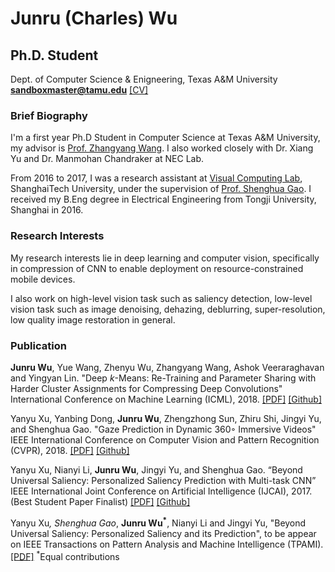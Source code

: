 # Junru (Charles) Wu

## Ph.D. Student
Dept. of Computer Science & Enigneering, Texas A&M University  
**sandboxmaster@tamu.edu**
[[CV]](https://www.dropbox.com/s/t6gz262x6e3skma/resume.pdf?raw=1)


### Brief Biography

I'm a first year Ph.D Student in Computer Science at Texas A&M University, my advisor is [Prof. Zhangyang Wang](http://www.atlaswang.com/). I also worked closely with Dr. Xiang Yu and Dr. Manmohan Chandraker at NEC Lab.

From 2016 to 2017, I was a research assistant at [Visual Computing Lab](http://sist.shanghaitech.edu.cn/), ShanghaiTech University, under the supervision of [Prof. Shenghua Gao](http://sist.shanghaitech.edu.cn/faculty/gaoshh/). I received my B.Eng degree in Electrical Engineering from Tongji University, Shanghai in 2016.

### Research Interests

My research interests lie in deep learning and computer vision, specifically in compression of CNN to enable deployment on resource-constrained mobile devices.

I also work on high-level vision task such as saliency detection, low-level vision task such as image denoising, dehazing, deblurring, super-resolution, low quality image restoration in general.

### Publication

**Junru Wu**, Yue Wang, Zhenyu Wu, Zhangyang Wang, Ashok Veeraraghavan and Yingyan Lin. "Deep *k*-Means: Re-Training and Parameter Sharing with Harder Cluster Assignments for Compressing Deep Convolutions" International Conference on Machine Learning (ICML), 2018. [[PDF]](https://arxiv.org/pdf/1806.09228.pdf) [[Github]](https://github.com/Sandbox3aster/Deep-K-Means)

Yanyu Xu, Yanbing Dong, **Junru Wu**, Zhengzhong Sun, Zhiru Shi, Jingyi Yu, and Shenghua Gao. "Gaze Prediction in Dynamic 360◦ Immersive Videos" IEEE International Conference on Computer Vision and Pattern Recognition (CVPR), 2018. [[PDF]](http://openaccess.thecvf.com/content_cvpr_2018/papers/Xu_Gaze_Prediction_in_CVPR_2018_paper.pdf) [[Github]](https://github.com/xuyanyu-shh/VR-EyeTracking)

Yanyu Xu, Nianyi Li, **Junru Wu**, Jingyi Yu, and Shenghua Gao. “Beyond Universal Saliency: Personalized Saliency Prediction with Multi-task CNN” IEEE International Joint Conference on Artificial Intelligence (IJCAI), 2017. (Best Student Paper Finalist) [[PDF]](https://www.ijcai.org/proceedings/2017/0543.pdf) [[Github]](https://github.com/xuyanyu-shh/Personalized-Saliency)

Yanyu Xu<sup>*</sup>, Shenghua Gao<sup>*</sup>, **Junru Wu<sup>*</sup>**, Nianyi Li and Jingyi Yu, "Beyond Universal Saliency: Personalized Saliency and its Prediction", to be appear on IEEE Transactions on Pattern Analysis and Machine Intelligence (TPAMI). [[PDF]](https://arxiv.org/pdf/1710.03011.pdf) <sup>*</sup>Equal contributions

